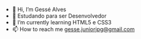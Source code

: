 - 👋 Hi, I’m  Gessé Alves
- 👀 Estudando para ser Desenvolvedor
- 🌱 I’m currently learning  HTML5 e CSS3
- 📫 How to reach me  gesse.juniorjpg@gmail.com

